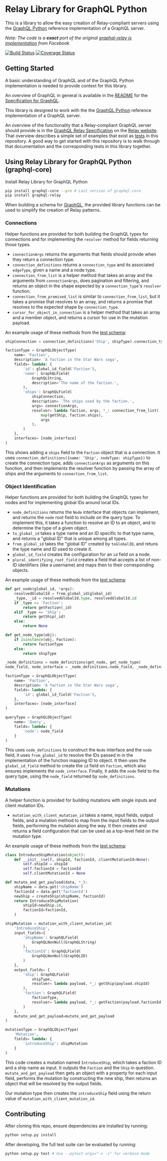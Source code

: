 # Relay Library for GraphQL Python

This is a library to allow the easy creation of Relay-compliant servers using
the [GraphQL Python](https://github.com/graphql-python/graphql-core) reference implementation
of a GraphQL server.

*Note: The code is a __exact__ port of the original [graphql-relay js implementation](https://github.com/graphql/graphql-relay-js)
from Facebook*

[![Build Status](https://travis-ci.org/graphql-python/graphql-relay-py.svg?branch=master)](https://travis-ci.org/graphql-python/graphql-relay-py)
[![Coverage Status](https://coveralls.io/repos/graphql-python/graphql-relay-py/badge.svg?branch=master&service=github)](https://coveralls.io/github/graphql-python/graphql-relay-py?branch=master)

## Getting Started

A basic understanding of GraphQL and of the GraphQL Python implementation is needed
to provide context for this library.

An overview of GraphQL in general is available in the
[README](https://github.com/graphql-python/graphql-core/blob/master/README.md) for the
[Specification for GraphQL](https://github.com/graphql-python/graphql-core).

This library is designed to work with the 
the [GraphQL Python](https://github.com/graphql-python/graphql-core) reference implementation
of a GraphQL server.

An overview of the functionality that a Relay-compliant GraphQL server should
provide is in the [GraphQL Relay Specification](https://facebook.github.io/relay/docs/graphql-relay-specification.html)
on the [Relay website](https://facebook.github.io/relay/). That overview
describes a simple set of examples that exist as [tests](tests) in this
repository. A good way to get started with this repository is to walk through
that documentation and the corresponding tests in this library together.

## Using Relay Library for GraphQL Python (graphql-core)

Install Relay Library for GraphQL Python

```sh
pip install graphql-core --pre # Last version of graphql-core
pip install graphql-relay
```

When building a schema for [GraphQL](https://github.com/graphql-python/graphql-core),
the provided library functions can be used to simplify the creation of Relay
patterns.

### Connections 

Helper functions are provided for both building the GraphQL types
for connections and for implementing the `resolver` method for fields
returning those types.

 - `connectionArgs` returns the arguments that fields should provide when
they return a connection type.
 - `connection_definitions` returns a `connection_type` and its associated
`edgeType`, given a name and a node type.
 - `connection_from_list` is a helper method that takes an array and the
arguments from `connectionArgs`, does pagination and filtering, and returns
an object in the shape expected by a `connection_type`'s `resolver` function.
 - `connection_from_promised_list` is similar to `connection_from_list`, but
it takes a promise that resolves to an array, and returns a promise that
resolves to the expected shape by `connection_type`.
 - `cursor_for_object_in_connection` is a helper method that takes an array and a
member object, and returns a cursor for use in the mutation payload.

An example usage of these methods from the [test schema](tests/starwars/schema.py):

```python
shipConnection = connection_definitions('Ship', shipType).connection_type

factionType = GraphQLObjectType(
    name= 'Faction',
    description= 'A faction in the Star Wars saga',
    fields= lambda: {
        'id': global_id_field('Faction'),
        'name': GraphQLField(
            GraphQLString,
            description='The name of the faction.',
        ),
        'ships': GraphQLField(
            shipConnection,
            description= 'The ships used by the faction.',
            args= connectionArgs,
            resolver= lambda faction, args, *_: connection_from_list(
                map(getShip, faction.ships),
                args
            ),
        )
    },
    interfaces= [node_interface]
)
```

This shows adding a `ships` field to the `Faction` object that is a connection.
It uses `connection_definitions({name: 'Ship', nodeType: shipType})` to create
the connection type, adds `connectionArgs` as arguments on this function, and
then implements the resolver function by passing the array of ships and the
arguments to `connection_from_list`.

### Object Identification

Helper functions are provided for both building the GraphQL types
for nodes and for implementing global IDs around local IDs.

 - `node_definitions` returns the `Node` interface that objects can implement,
and returns the `node` root field to include on the query type. To implement
this, it takes a function to resolve an ID to an object, and to determine
the type of a given object.
 - `to_global_id` takes a type name and an ID specific to that type name,
and returns a "global ID" that is unique among all types.
 - `from_global_id` takes the "global ID" created by `toGlobalID`, and retuns
the type name and ID used to create it.
 - `global_id_field` creates the configuration for an `id` field on a node.
 - `plural_identifying_root_field` creates a field that accepts a list of
non-ID identifiers (like a username) and maps then to their corresponding
objects.

An example usage of these methods from the [test schema](tests/starwars/schema.py):

```python
def get_node(global_id, *args):
    resolvedGlobalId = from_global_id(global_id)
    _type, _id = resolvedGlobalId.type, resolvedGlobalId.id
    if _type == 'Faction':
        return getFaction(_id)
    elif _type == 'Ship':
        return getShip(_id)
    else:
        return None

def get_node_type(obj):
    if isinstance(obj, Faction):
        return factionType
    else:
        return shipType

_node_definitions = node_definitions(get_node, get_node_type)
node_field, node_interface = _node_definitions.node_field, _node_definitions.node_interface

factionType = GraphQLObjectType(
    name= 'Faction',
    description= 'A faction in the Star Wars saga',
    fields= lambda: {
        'id': global_id_field('Faction'),
    },
    interfaces= [node_interface]
)

queryType = GraphQLObjectType(
    name= 'Query',
    fields= lambda: {
        'node': node_field
    }
)
```

This uses `node_definitions` to construct the `Node` interface and the `node`
field; it uses `from_global_id` to resolve the IDs passed in in the implementation
of the function mapping ID to object. It then uses the `global_id_field` method to
create the `id` field on `Faction`, which also ensures implements the
`node_interface`. Finally, it adds the `node` field to the query type, using the
`node_field` returned by `node_definitions`.

### Mutations

A helper function is provided for building mutations with
single inputs and client mutation IDs.

 - `mutation_with_client_mutation_id` takes a name, input fields, output fields,
and a mutation method to map from the input fields to the output fields,
performing the mutation along the way. It then creates and returns a field
configuration that can be used as a top-level field on the mutation type.

An example usage of these methods from the [test schema](tests/starwars/schema.py):

```python
class IntroduceShipMutation(object):
    def __init__(self, shipId, factionId, clientMutationId=None):
        self.shipId = shipId
        self.factionId = factionId
        self.clientMutationId = None

def mutate_and_get_payload(data, *_):
    shipName = data.get('shipName')
    factionId = data.get('factionId')
    newShip = createShip(shipName, factionId)
    return IntroduceShipMutation(
        shipId=newShip.id,
        factionId=factionId,
    )

shipMutation = mutation_with_client_mutation_id(
    'IntroduceShip',
    input_fields={
        'shipName': GraphQLField(
            GraphQLNonNull(GraphQLString)
        ),
        'factionId': GraphQLField(
            GraphQLNonNull(GraphQLID)
        )
    },
    output_fields= {
        'ship': GraphQLField(
            shipType,
            resolver= lambda payload, *_: getShip(payload.shipId)
        ),
        'faction': GraphQLField(
            factionType,
            resolver= lambda payload, *_: getFaction(payload.factionId)
        )
    },
    mutate_and_get_payload=mutate_and_get_payload
)

mutationType = GraphQLObjectType(
    'Mutation',
    fields= lambda: {
        'introduceShip': shipMutation
    }
)
```

This code creates a mutation named `IntroduceShip`, which takes a faction
ID and a ship name as input. It outputs the `Faction` and the `Ship` in
question. `mutate_and_get_payload` then gets an object with a property for
each input field, performs the mutation by constructing the new ship, then
returns an object that will be resolved by the output fields.

Our mutation type then creates the `introduceShip` field using the return
value of `mutation_with_client_mutation_id`.

## Contributing

After cloning this repo, ensure dependencies are installed by running:

```sh
python setup.py install
```

After developing, the full test suite can be evaluated by running:

```sh
python setup.py test # Use --pytest-args="-v -s" for verbose mode
```
